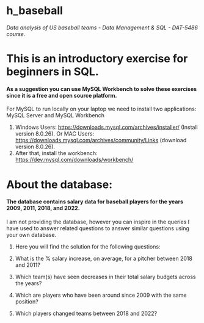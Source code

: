 # h_baseball
*Data analysis of US baseball teams - Data Management & SQL - DAT-5486 course.*
# This is an introductory exercise for beginners in SQL.
#### As a suggestion you can use MySQL Workbench to solve these exercises since it is a free and open source platform. 

For MySQL to run locally on your laptop we need to install two applications: MySQL Server and MySQL Workbench

1. Windows Users: https://downloads.mysql.com/archives/installer/ (Install version 8.0.26). Or MAC Users: https://downloads.mysql.com/archives/community/Links (download version 8.0.26).
2. After that, install the workbench: https://dev.mysql.com/downloads/workbench/



# About the database:
#### The database contains salary data for baseball players for the years 2009, 2011, 2018, and 2022.

I am not providing the database, however you can inspire in the queries I have used to answer related questions to answer similar questions using your own database.

1. Here you will find the solution for the following questions:

2. What is the % salary increase, on average, for a pitcher between 2018 and 2011?

3. Which team(s) have seen decreases in their total salary budgets across the years?

4. Which are players who have been around since 2009 with the same position?

5. Which players changed teams between 2018 and 2022?
